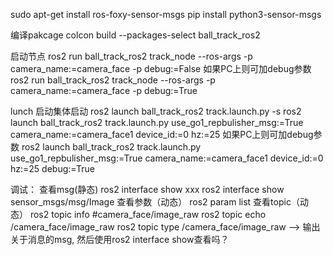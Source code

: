 sudo apt-get install ros-foxy-sensor-msgs
pip install python3-sensor-msgs


编译pakcage
colcon build --packages-select ball_track_ros2 

启动节点
ros2 run ball_track_ros2 track_node --ros-args -p camera_name:=camera_face -p debug:=False
如果PC上则可加debug参数
ros2 run ball_track_ros2 track_node --ros-args -p camera_name:=camera_face -p debug:=True


lunch 启动集体启动
ros2 launch ball_track_ros2 track.launch.py -s
ros2 launch ball_track_ros2 track.launch.py use_go1_repbulisher_msg:=True camera_name:=camera_face1 device_id:=0 hz:=25 
如果PC上则可加debug参数
ros2 launch ball_track_ros2 track.launch.py use_go1_repbulisher_msg:=True camera_name:=camera_face1 device_id:=0 hz:=25 debug:=True


调试：
查看msg(静态)
ros2 interface show xxx 
ros2 interface show sensor_msgs/msg/Image
查看参数（动态）
ros2 param list 
查看topic（动态）
ros2 topic info #camera_face/image_raw
ros2 topic echo /camera_face/image_raw
ros2 topic type /camera_face/image_raw --> 输出关于消息的msg, 然后使用ros2 interface show查看吗？
